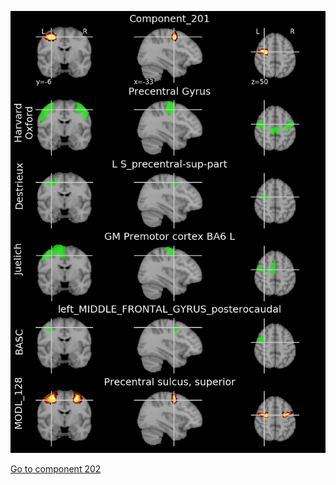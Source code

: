 ![201](preliminary/201.jpg "Component 201")

[Go to component 202](https://parietal-inria.github.io/MODL_atlas/256/202 "Component 202")

